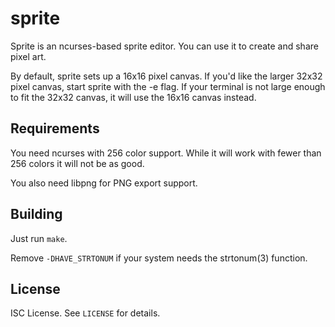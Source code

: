 sprite
======
Sprite is an ncurses-based sprite editor.
You can use it to create and share pixel art.

By default, sprite sets up a 16x16 pixel canvas.
If you'd like the larger 32x32 pixel canvas,
start sprite with the -e flag.
If your terminal is not large enough to fit the 32x32 canvas,
it will use the 16x16 canvas instead.

Requirements
------------
You need ncurses with 256 color support.
While it will work with fewer than 256 colors it will not be as good.

You also need libpng for PNG export support.

Building
--------
Just run `make`.

Remove `-DHAVE_STRTONUM` if your system needs the strtonum(3) function.

License
-------
ISC License.
See `LICENSE` for details.
